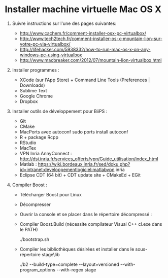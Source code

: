 
Installer machine virtuelle Mac OS X
============================================
1. Suivre instructions sur l'une des pages suivantes:
	* http://www.cachem.fr/comment-installer-osx-pc-virtualbox/
	* http://www.tech2tech.fr/comment-installer-os-x-mountain-lion-sur-votre-pc-via-virtualbox/
	* http://lifehacker.com/5938332/how-to-run-mac-os-x-on-any-windows-pc-using-virtualbox
	* http://www.macbreaker.com/2012/07/mountain-lion-virtualbox.html

2. Installer programmes :
	* XCode (sur l'App Store) + Command Line Tools (Preferences | Downloads)
	* Sublime Text
	* Google Chrome
	* Dropbox

3. Installer outils de développement pour BiiPS :
	* Git
	* CMake
	* MacPorts avec autoconf
		sudo ports install autoconf
	* R + package Rcpp
	* RStudio
	* MacTex
	* VPN Inria AnnyConnect : http://dsi.inria.fr/services_offerts/vpn/Guide_utilisation/index_html
	* Matlab : https://wiki.bordeaux.inria.fr/sed/doku.php?id=intranet:developpementlogiciel:matlabvpn inria
	* Eclipse CDT (64 bit) + CDT update site + CMakeEd + EGit

4. Compiler Boost :
	* Télécharger Boost pour Linux
	* Décompresser
	* Ouvrir la console et se placer dans le répertoire décompressé :
	* Compiler Boost.Build (nécessite compilateur Visual C++ cl.exe dans le PATH)

		./bootstrap.sh

	* Compiler les bibliothèques désirées et installer dans le sous-répertoire stage\lib

		./b2 --build-type=complete --layout=versioned --with-program_options --with-regex stage
